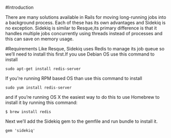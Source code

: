 #Introduction

There are many solutions available in Rails for moving long-running jobs into a background process. Each of these has its own advantages and Sidekiq is no exception. Sidekiq is similar to Resque,its primary difference is that it handles multiple jobs concurrently using threads instead of processes and this can save on memory usage.

#Requirements
Like Resque, Sidekiq uses Redis to manage its job queue so we’ll need to install this first.If you use Debian OS use this command to install

```
sudo apt-get install redis-server
```
If you're running RPM based OS than use this command to install

```
sudo yum install redis-server
```

and if you’re running OS X the easiest way to do this to use Homebrew to install it by running this command:

```
$ brew install redis
```

Next we’ll add the Sidekiq gem to the gemfile and run bundle to install it.

```
gem 'sidekiq'
```

